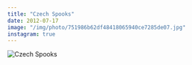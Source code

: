 ```yaml
---
title: "Czech Spooks"
date: 2012-07-17
image: "/img/photo/751986b62df48418065940ce7285de07.jpg"
instagram: true
---
```


![Czech Spooks](/img/photo/751986b62df48418065940ce7285de07.jpg)
